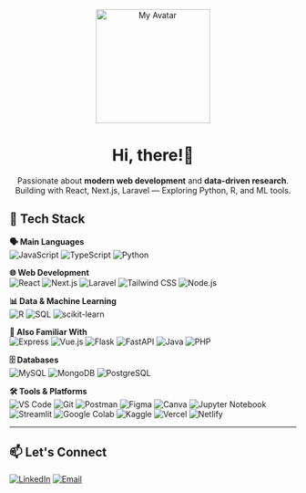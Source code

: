 <p align="center">
  <img src="https://i.postimg.cc/xjhfDScc/my-notion-face-transparent.png" width="200" alt="My Avatar" />
</p>


<h1 align="center">Hi, there!👋</h1>

<p align="center">
  Passionate about <strong>modern web development</strong> and <strong>data-driven research</strong>.<br/>
  Building with React, Next.js, Laravel — Exploring Python, R, and ML tools.
</p>

<!--## 👋 I'm Firyan!

I'm computer student passionate about **modern web development** and **data-driven research**.  
I focus on building with **React, Next.js, and Laravel**, while exploring **Python, R, and ML tools** for real-world applications and future research opportunities.

---
-->
## 🔧 Tech Stack

**🗣️ Main Languages**  
![JavaScript](https://img.shields.io/badge/-JavaScript-F7DF1E?style=flat&logo=javascript&logoColor=000) ![TypeScript](https://img.shields.io/badge/-TypeScript-3178C6?style=flat&logo=typescript&logoColor=fff) ![Python](https://img.shields.io/badge/-Python-3776AB?style=flat&logo=python&logoColor=fff)

**🌐 Web Development**  
![React](https://img.shields.io/badge/-React-61DAFB?style=flat&logo=react&logoColor=000) ![Next.js](https://img.shields.io/badge/-Next.js-000?style=flat&logo=nextdotjs&logoColor=fff) ![Laravel](https://img.shields.io/badge/-Laravel-FF2D20?style=flat&logo=laravel&logoColor=fff) ![Tailwind CSS](https://img.shields.io/badge/-TailwindCSS-38B2AC?style=flat&logo=tailwind-css&logoColor=fff) ![Node.js](https://img.shields.io/badge/-Node.js-339933?style=flat&logo=node.js&logoColor=white)  

**📊 Data & Machine Learning**  
![R](https://img.shields.io/badge/-R-276DC3?style=flat&logo=r&logoColor=fff) ![SQL](https://img.shields.io/badge/-SQL-4479A1?style=flat&logo=mysql&logoColor=fff) ![scikit-learn](https://img.shields.io/badge/-scikit--learn-F7931E?style=flat&logo=scikit-learn&logoColor=fff)

**🧪 Also Familiar With**  
![Express](https://img.shields.io/badge/-Express-000?style=flat&logo=express&logoColor=fff) ![Vue.js](https://img.shields.io/badge/-Vue.js-4FC08D?style=flat&logo=vue.js&logoColor=fff) ![Flask](https://img.shields.io/badge/-Flask-000?style=flat&logo=flask&logoColor=fff) ![FastAPI](https://img.shields.io/badge/-FastAPI-009688?style=flat&logo=fastapi&logoColor=fff) ![Java](https://img.shields.io/badge/-Java-007396?style=flat&logo=java&logoColor=white) ![PHP](https://img.shields.io/badge/-PHP-777BB4?style=flat&logo=php&logoColor=fff)

**🗄️ Databases**  
![MySQL](https://img.shields.io/badge/-MySQL-4479A1?style=flat&logo=mysql&logoColor=white) ![MongoDB](https://img.shields.io/badge/-MongoDB-47A248?style=flat&logo=mongodb&logoColor=white) ![PostgreSQL](https://img.shields.io/badge/-PostgreSQL-336791?style=flat&logo=postgresql&logoColor=white)  

**🛠 Tools & Platforms**  
![VS Code](https://img.shields.io/badge/-VSCode-007ACC?style=flat&logo=visualstudiocode&logoColor=white)
![Git](https://img.shields.io/badge/-Git-F05032?style=flat&logo=git&logoColor=white)
![Postman](https://img.shields.io/badge/-Postman-FF6C37?style=flat&logo=postman&logoColor=white)
![Figma](https://img.shields.io/badge/-Figma-F24E1E?style=flat&logo=figma&logoColor=white)
![Canva](https://img.shields.io/badge/-Canva-00C4CC?style=flat&logo=canva&logoColor=white)
![Jupyter Notebook](https://img.shields.io/badge/-Jupyter-F37626?style=flat&logo=jupyter&logoColor=white)
![Streamlit](https://img.shields.io/badge/-Streamlit-FF4B4B?style=flat&logo=streamlit&logoColor=white)
![Google Colab](https://img.shields.io/badge/-Colab-F9AB00?style=flat&logo=googlecolab&logoColor=white)
![Kaggle](https://img.shields.io/badge/-Kaggle-20BEFF?style=flat&logo=kaggle&logoColor=white)
![Vercel](https://img.shields.io/badge/-Vercel-000?style=flat&logo=vercel&logoColor=white)
![Netlify](https://img.shields.io/badge/-Netlify-00C7B7?style=flat&logo=netlify&logoColor=white)

<!--
---

## 📌 Interests

- Fullstack web development with clean & scalable tools  
- Machine learning, data storytelling, and open research  
- Tech for real-world impact & lifelong learning
-->
---

## 📫 Let's Connect

[![LinkedIn](https://img.shields.io/badge/-LinkedIn-0A66C2?style=flat&logo=linkedin&logoColor=white)](https://www.linkedin.com/in/firyan-fatih-fadilah)
[![Email](https://img.shields.io/badge/-Email-D14836?style=flat&logo=gmail&logoColor=white)](mailto:firyanfatihh@gmail.com)


<!---- 👋 Hi there!, I’m Firyan
- 👀 I’m passionate about data-driven research and building smart, web-based solutions.
 🌱 I’m currently learning ..
- 💞️ I’m looking to collaborate on ..
- 📫 How to reach me ..
- 😄 Pronouns: ...
- ⚡ Fun fact: ...

<!---
Frynnn-69/Frynnn-69 is a ✨ special ✨ repository because its `README.md` (this file) appears on your GitHub profile.
You can click the Preview link to take a look at your changes.
--->
